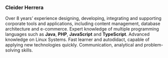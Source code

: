 ### Cleider Herrera

Over 8 years’ experience designing, developing, integrating and supporting corporate tools and applications, including content management, database architecture and e-commerce. Expert knowledge of multiple programming languages such as **Java**, **PHP**, **JavaScript** and **TypeScript**. Advanced knowledge on Linux Systems. Fast learner and autodidact, capable of applying new technologies quickly. Communication, analytical and problem-solving skills.